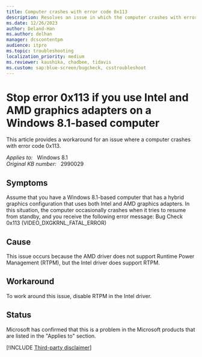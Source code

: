 ```yaml
---
title: Computer crashes with error code 0x113
description: Resolves an issue in which the computer crashes with error code 0x113. This issue occurs if the computer has hybrid graphic cards installed.
ms.date: 12/26/2023
author: Deland-Han
ms.author: delhan
manager: dcscontentpm
audience: itpro
ms.topic: troubleshooting
localization_priority: medium
ms.reviewer: kaushika, chadbee, tidavis
ms.custom: sap:blue-screen/bugcheck, csstroubleshoot
---
```

# Stop error 0x113 if you use Intel and AMD graphics adapters on a Windows 8.1-based computer

This article provides a workaround for an issue where a computer crashes with error code 0x113.

_Applies to:_ &nbsp; Windows 8.1  
_Original KB number:_ &nbsp; 2990029

## Symptoms  

Assume that you have a Windows 8.1-based computer that has a hybrid graphics configuration that uses both Intel and AMD graphics adapters. In this situation, the computer occasionally crashes when it tries to resume from standby, and you receive the following error message: Bug Check 0x113 (VIDEO_DXGKRNL_FATAL_ERROR)

## Cause

This issue occurs because the AMD driver does not support Runtime Power Management (RTPM), but the Intel driver does support RTPM.

## Workaround

To work around this issue, disable RTPM in the Intel driver.  

## Status

Microsoft has confirmed that this is a problem in the Microsoft products that are listed in the "Applies to" section.  

[!INCLUDE [Third-party disclaimer](../../includes/third-party-disclaimer.md)]

